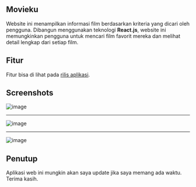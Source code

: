 ## Movieku

Website ini menampilkan informasi film berdasarkan kriteria yang dicari oleh pengguna. Dibangun menggunakan teknologi **React.js**, website ini memungkinkan pengguna untuk mencari film favorit mereka dan melihat detail lengkap dari setiap film.

## Fitur

Fitur bisa di lihat pada <a href="https://github.com/galihap76/movieku/releases">rilis aplikasi</a>.

## Screenshots

![image](https://github.com/user-attachments/assets/2cabba83-9fc5-4221-90e0-57ede1c6bfa1)

<hr/>

![image](https://github.com/user-attachments/assets/3d614a17-d53c-47a2-b53c-dd60a84cc018)

<hr/>

![image](https://github.com/user-attachments/assets/9ce0cdf5-48f2-4136-9154-9b8090d5f306)

## Penutup

Aplikasi web ini mungkin akan saya update jika saya memang ada waktu. Terima kasih.

